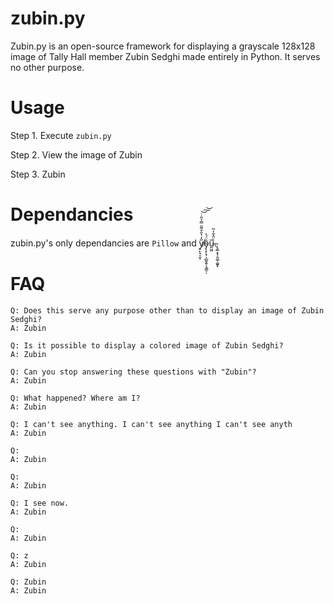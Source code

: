 # zubin.py
Zubin.py is an open-source framework for displaying a grayscale 128x128 image of Tally Hall member Zubin Sedghi made entirely in Python. It serves no other purpose.

# Usage
Step 1. Execute `zubin.py`

Step 2. View the image of Zubin

Step 3. Zubin 

# Dependancies
zubin.py's only dependancies are `Pillow` and y̸̟̙̘͎̮̹̋̒̔̑̊͌̈̿̉̎̇̇͝͠͝ȍ̴̡̨̝̜̟̩̲̱̬͍̜̘͇̠̦̈́͐ȕ̴͈͖̤.̴̢̱̲̝̝̩͈͚̣͚̱͓̀̈̂͋̍̃

# FAQ
```
Q: Does this serve any purpose other than to display an image of Zubin Sedghi?
A: Zubin
```
```
Q: Is it possible to display a colored image of Zubin Sedghi?
A: Zubin
```
```
Q: Can you stop answering these questions with "Zubin"?
A: Zubin
```
```
Q: What happened? Where am I?
A: Zubin
```
```
Q: I can't see anything. I can't see anything I can't see anyth
A: Zubin
```
```
Q:
A: Zubin
```
```
Q: 
A: Zubin
```
```
Q: I see now.
A: Zubin
```
```
Q: 
A: Zubin
```
```
Q: z
A: Zubin
```
```
Q: Zubin
A: Zubin
``` 
